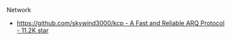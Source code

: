 Network

* [https://github.com/skywind3000/kcp - A Fast and Reliable ARQ Protocol - 11.2K star](https://github.com/skywind3000/kcp)
